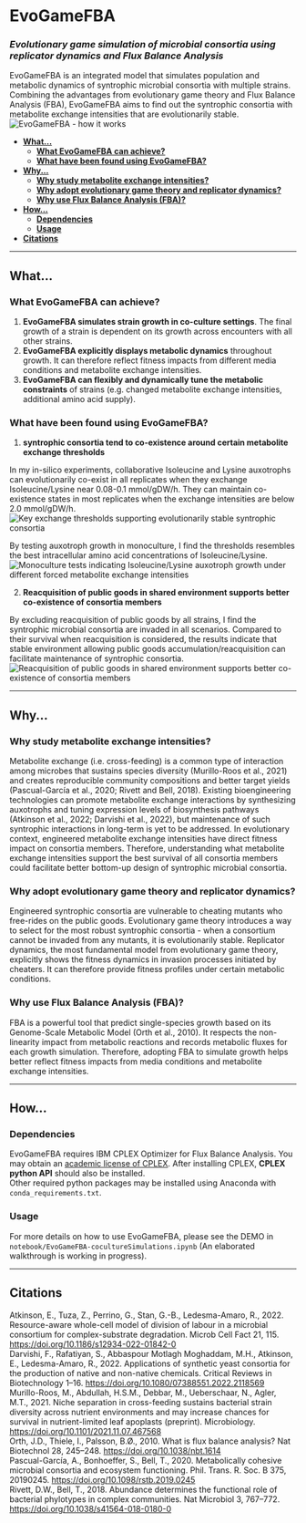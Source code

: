 # EvoGameFBA
### *Evolutionary game simulation of microbial consortia using replicator dynamics and Flux Balance Analysis*  

  EvoGameFBA is an integrated model that simulates population and metabolic dynamics of syntrophic microbial consortia with multiple strains. Combining the advantages from evolutionary game theory and Flux Balance Analysis (FBA), EvoGameFBA aims to find out the syntrophic consortia with metabolite exchange intensities that are evolutionarily stable. 
![EvoGameFBA - how it works](https://github.com/DongxuanZhu/Fitness_CrossFeeding_MasterProject/assets/115150156/a59b4b0d-6ad8-4e88-9acb-594d95e57cef)

* [**What...**](#what)
  * [**What EvoGameFBA can achieve?**](#what1)
  * [**What have been found using EvoGameFBA?**](#what2)
* [**Why...**](#why)
  * [**Why study metabolite exchange intensities?**](#why1)
  * [**Why adopt evolutionary game theory and replicator dynamics?**](#why2)
  * [**Why use Flux Balance Analysis (FBA)?**](#why3)
* [**How...**](#how)
  * [**Dependencies**](#how1)
  * [**Usage**](#how2)
* [**Citations**](#citations)

****
<a name="what"></a>
## What...
<a name="what1"></a>
### What EvoGameFBA can achieve?  
1. **EvoGameFBA simulates strain growth in co-culture settings**. The final growth of a strain is dependent on its growth across encounters with all other strains.
2. **EvoGameFBA explicitly displays metabolic dynamics** throughout growth. It can therefore reflect fitness impacts from different media conditions and metabolite exchange intensities.
3. **EvoGameFBA can flexibly and dynamically tune the metabolic constraints** of strains (e.g. changed metabolite exchange intensities, additional amino acid supply).
<a name="what2"></a>
### What have been found using EvoGameFBA?   
1.  **syntrophic consortia tend to co-existence around certain metabolite exchange thresholds**

 In my in-silico experiments, collaborative Isoleucine and Lysine auxotrophs can evolutionarily co-exist in all replicates when they exchange Isoleucine/Lysine near 0.08-0.1 mmol/gDW/h. They can maintain co-existence states in most replicates when the exchange intensities are below 2.0 mmol/gDW/h.
![Key exchange thresholds supporting evolutionarily stable syntrophic consortia](https://github.com/DongxuanZhu/EvoGameFBA/assets/115150156/07ebc798-9a51-4deb-9a08-462a81e09808)

By testing auxotroph growth in monoculture, I find the thresholds resembles the best intracellular amino acid concentrations of Isoleucine/Lysine.
![Monoculture tests indicating Isoleucine/Lysine auxotroph growth under different forced metabolite exchange intensities](https://github.com/DongxuanZhu/EvoGameFBA/assets/115150156/e2a91a43-27e5-438e-b7e1-3dca18613442)

2.  **Reacquisition of public goods in shared environment supports better co-existence of consortia members**

By excluding reacquisition of public goods by all strains, I find the syntrophic microbial consortia are invaded in all scenarios. Compared to their survival when reacquisition is considered, the results indicate that stable environment allowing public goods accumulation/reacquisition can facilitate maintenance of syntrophic consortia.
![Reacquisition of public goods in shared environment supports better co-existence of consortia members](https://github.com/DongxuanZhu/EvoGameFBA/assets/115150156/e8da4913-a9da-41d5-b8ca-6ed39d1040c3)
****
<a name="why"></a>
## Why...
<a name="why1"></a>
### Why study metabolite exchange intensities?
Metabolite exchange (i.e. cross-feeding) is a common type of interaction among microbes that sustains species diversity (Murillo-Roos et al., 2021) and creates reproducible community compositions and better target yields (Pascual-García et al., 2020; Rivett and Bell, 2018). Existing bioengineering technologies can promote metabolite exchange interactions by synthesizing auxotrophs and tuning expression levels of biosynthesis pathways (Atkinson et al., 2022; Darvishi et al., 2022), but maintenance of such syntrophic interactions in long-term is yet to be addressed. In evolutionary context, engineered metabolite exchange intensities have direct fitness impact on consortia members. Therefore, understanding what metabolite exchange intensities support the best survival of all consortia members could facilitate better bottom-up design of syntrophic microbial consortia.
<a name="why2"></a>
### Why adopt evolutionary game theory and replicator dynamics?
Engineered syntrophic consortia are vulnerable to cheating mutants who free-rides on the public goods. Evolutionary game theory introduces a way to select for the most robust syntrophic consortia - when a consortium cannot be invaded from any mutants, it is evolutionarily stable. Replicator dynamics, the most fundamental model from evolutionary game theory, explicitly shows the fitness dynamics in invasion processes initiated by cheaters. It can therefore provide fitness profiles under certain metabolic conditions.
<a name="why3"></a>
### Why use Flux Balance Analysis (FBA)?
FBA is a powerful tool that predict single-species growth based on its Genome-Scale Metabolic Model (Orth et al., 2010). It respects the non-linearity impact from metabolic reactions and records metabolic fluxes for each growth simulation. Therefore, adopting FBA to simulate growth helps better reflect fitness impacts from media conditions and metabolite exchange intensities.
****
<a name="how"></a>
## How...
<a name="how1"></a>
### Dependencies
EvoGameFBA requires IBM CPLEX Optimizer for Flux Balance Analysis. You may obtain an [academic license of CPLEX](https://www.ibm.com/academic/home). After installing CPLEX, **CPLEX python API** should also be installed.\
Other required python packages may be installed using Anaconda with ```conda_requirements.txt```.
<a name="how2"></a>
### Usage
For more details on how to use EvoGameFBA, please see the DEMO in ```notebook/EvoGameFBA-cocultureSimulations.ipynb``` (An elaborated walkthrough is working in progress).

****
<a name="citations"></a>
## Citations


Atkinson, E., Tuza, Z., Perrino, G., Stan, G.-B., Ledesma-Amaro, R., 2022. Resource-aware whole-cell model of division of labour in a microbial consortium for complex-substrate degradation. Microb Cell Fact 21, 115. https://doi.org/10.1186/s12934-022-01842-0 \
Darvishi, F., Rafatiyan, S., Abbaspour Motlagh Moghaddam, M.H., Atkinson, E., Ledesma-Amaro, R., 2022. Applications of synthetic yeast consortia for the production of native and non-native chemicals. Critical Reviews in Biotechnology 1–16. https://doi.org/10.1080/07388551.2022.2118569 \
Murillo-Roos, M., Abdullah, H.S.M., Debbar, M., Ueberschaar, N., Agler, M.T., 2021. Niche separation in cross-feeding sustains bacterial strain diversity across nutrient environments and may increase chances for survival in nutrient-limited leaf apoplasts (preprint). Microbiology. https://doi.org/10.1101/2021.11.07.467568 \
Orth, J.D., Thiele, I., Palsson, B.Ø., 2010. What is flux balance analysis? Nat Biotechnol 28, 245–248. https://doi.org/10.1038/nbt.1614 \
Pascual-García, A., Bonhoeffer, S., Bell, T., 2020. Metabolically cohesive microbial consortia and ecosystem functioning. Phil. Trans. R. Soc. B 375, 20190245. https://doi.org/10.1098/rstb.2019.0245 \
Rivett, D.W., Bell, T., 2018. Abundance determines the functional role of bacterial phylotypes in complex communities. Nat Microbiol 3, 767–772. https://doi.org/10.1038/s41564-018-0180-0


